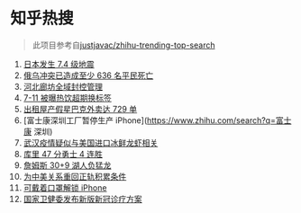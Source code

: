 # 知乎热搜

> 此项目参考自[justjavac/zhihu-trending-top-search](https://github.com/justjavac/zhihu-trending-top-search/blob/main/utils.ts)

<!-- BEGIN -->
  <!-- 最后更新时间:Wed Mar 16 2022 18:14:24 GMT+0000 (Coordinated Universal Time) -->
  1. [日本发生 7.4 级地震](https://www.zhihu.com/search?q=日本地震)
1. [俄乌冲突已造成至少 636 名平民死亡](https://www.zhihu.com/search?q=俄乌冲突造成平民死亡)
1. [河北廊坊全域封控管理](https://www.zhihu.com/search?q=河北廊坊)
1. [7-11 被曝热饮超期换标签](https://www.zhihu.com/search?q=热饮超期换标签)
1. [出租屋产假星巴克外卖达 729 单](https://www.zhihu.com/search?q=假星巴克)
1. [富士康深圳工厂暂停生产 iPhone](https://www.zhihu.com/search?q=富士康 深圳)
1. [武汉疫情疑似与美国进口冰鲜龙虾相关](https://www.zhihu.com/search?q=武汉疫情)
1. [库里 47 分勇士 4 连胜](https://www.zhihu.com/search?q=勇士)
1. [詹姆斯 30+9 湖人负猛龙](https://www.zhihu.com/search?q=湖人)
1. [为中美关系重回正轨积累条件](https://www.zhihu.com/search?q=中美关系)
1. [可戴着口罩解锁 iPhone](https://www.zhihu.com/search?q=iPhone)
1. [国家卫健委发布新版新冠诊疗方案](https://www.zhihu.com/search?q=新版新冠诊疗方案)
  <!-- END -->
